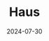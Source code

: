 ---  
layout: startup_page  
title: "Haus"  
id: "haus.io"  
permalink: "/haushaus.io07302024/"  
website: "https://www.haus.io"  
funding_round: ""  
funding_amount: "$20M"  
investors: "01 Advisors, DST Global, Gokul Rajaram, Insight Partners, Baseline Ventures, Haystack Ventures, Octave, Mantis Venture Capital"  
about: "Haus is a decision science platform providing marketing measurement and causal inference tools. Its GeoLift product enables scientifically sound A/B testing, while its new Causal Attribution product offers daily insights into marketing ROI across channels. This empowers businesses to make data-driven decisions with greater accuracy and efficiency."  
markets: "Marketing Measurement, Decision Science, Advertising, SaaS, Marketing Tech, Artificial Intelligence & Machine Learning"  
hq: "Mountain View, California, United States"  
founded_year: "2021"  
linkedin: "https://www.linkedin.com/company/haus-analytics"  
twitter: "https://twitter.com/HausAnalytics"  
instagram: ""  
facebook: ""  
crunchbase: "https://www.crunchbase.com/organization/haus-analytics"  
pitchbook: "https://pitchbook.com/profiles/company/496084-78"  

date_display: "30-Jul-2024"  
date: "2024-07-30"

# SEO Optimization  
meta_title: "Haus -  Funding ($20M)"  
meta_description: "Haus, Haus is a decision science platform providing marketing measurement and causal inference tools. Its GeoLift product enables scientifically sound A/B t..."  
meta_keywords: "Haus, Marketing Measurement, Decision Science, Advertising, SaaS, Marketing Tech, Artificial Intelligence & Machine Learning,  funding"  
canonical_url: "https://startup.projectstartups.com/haushaus.io07302024/"  
---